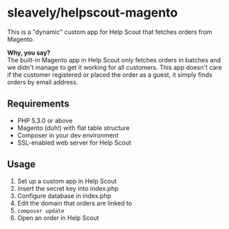 # sleavely/helpscout-magento

This is a "dynamic" custom app for Help Scout that fetches orders from Magento.

**Why, you say?**  
The built-in Magento app in Help Scout only fetches orders in batches and we didn't manage to get it working for all customers. This app doesn't care if the customer registered or placed the order as a guest, it simply finds orders by email address.

## Requirements

* PHP 5.3.0 or above
* Magento (duh!) with flat table structure
* Composer in your dev environment
* SSL-enabled web server for Help Scout

## Usage

1. Set up a custom app in Help Scout
2. Insert the secret key into index.php
4. Configure database in index.php
5. Edit the domain that orders are linked to
6. `composer update`
7. Open an order in Help Scout
